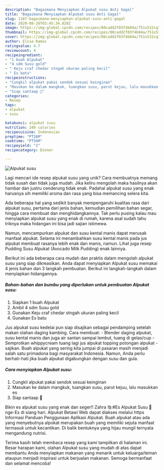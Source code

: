 ```yaml
---
description: "Bagaimana Menyiapkan Alpukat susu Anti Gagal"
title: "Bagaimana Menyiapkan Alpukat susu Anti Gagal"
slug: 1187-bagaimana-menyiapkan-alpukat-susu-anti-gagal
date: 2020-08-26T03:45:34.828Z
image: https://img-global.cpcdn.com/recipes/08cadd2f03f4b84a/751x532cq70/alpukat-susu-foto-resep-utama.jpg
thumbnail: https://img-global.cpcdn.com/recipes/08cadd2f03f4b84a/751x532cq70/alpukat-susu-foto-resep-utama.jpg
cover: https://img-global.cpcdn.com/recipes/08cadd2f03f4b84a/751x532cq70/alpukat-susu-foto-resep-utama.jpg
author: Elsie Ramos
ratingvalue: 4.7
reviewcount: 4
recipeingredient:
- "1 buah Alpukat"
- "4 sdm Susu gold"
- " Keju craf chedar stngah ukuran paling kecil"
- " Es batu"
recipeinstructions:
- "Cungkil alpukat pakai sendok sesuai keinginan"
- "Masukan ke dalam mangkuk, tuangkan susu, parut kejuu, lalu masukkan es"
- "Siap santaap 🤗"
categories:
- Resep
tags:
- alpukat
- susu

katakunci: alpukat susu 
nutrition: 249 calories
recipecuisine: Indonesian
preptime: "PT26M"
cooktime: "PT56M"
recipeyield: "2"
recipecategory: Dinner

---
```



![Alpukat susu](https://img-global.cpcdn.com/recipes/08cadd2f03f4b84a/751x532cq70/alpukat-susu-foto-resep-utama.jpg)

Lagi mencari ide resep alpukat susu yang unik? Cara membuatnya memang tidak susah dan tidak juga mudah. Jika keliru mengolah maka hasilnya akan hambar dan justru cenderung tidak enak. Padahal alpukat susu yang enak harusnya sih memiliki aroma dan rasa yang bisa memancing selera kita.

Ada beberapa hal yang sedikit banyak mempengaruhi kualitas rasa dari alpukat susu, pertama dari jenis bahan, kemudian pemilihan bahan segar, hingga cara membuat dan menghidangkannya. Tak perlu pusing kalau mau menyiapkan alpukat susu yang enak di rumah, karena asal sudah tahu triknya maka hidangan ini bisa jadi sajian istimewa.

Namun, mencampurkan alpukat dan susu kental manis dapat merusak manfaat alpukat. Selama ini menambahkan susu kental manis pada jus alpukat membuat rasanya lebih enak dan manis, namun. Lihat juga resep Pudding Susu Alpukat (Avocado Milk Pudding) enak lainnya.


Berikut ini ada beberapa cara mudah dan praktis dalam mengolah alpukat susu yang siap dikreasikan. Anda dapat menyiapkan Alpukat susu memakai 4 jenis bahan dan 3 langkah pembuatan. Berikut ini langkah-langkah dalam menyiapkan hidangannya.

<!--inarticleads1-->

##### Bahan-bahan dan bumbu yang diperlukan untuk pembuatan Alpukat susu:

1. Siapkan 1 buah Alpukat
1. Ambil 4 sdm Susu gold
1. Gunakan  Keju craf chedar stngah ukuran paling kecil
1. Gunakan  Es batu


Jus alpukat susu kedelai pun siap disajikan sebagai pendamping setelah makan olahan daging kambing. Cara membuat: - Blender daging alpukat, susu kental manis dan juga air santan sampai lembut, tuang di gelas/cup - Semprotkan whippycream tuang lagi jus alpukat topping potongan alpukat - sajikan. Buah alpukat yang sering kita jumpai di pasaran masih menjadi salah satu primadona bagi masyarakat Indonesia. Namun, Anda perlu berhati-hati jika buah alpukat digabungkan dengan susu dan gula. 

<!--inarticleads2-->

##### Cara menyiapkan Alpukat susu:

1. Cungkil alpukat pakai sendok sesuai keinginan
1. Masukan ke dalam mangkuk, tuangkan susu, parut kejuu, lalu masukkan es
1. Siap santaap 🤗


Bikin es alpukat susu yang enak dan seger!! Zahra ♍:#Es Alpukat Susu 🥑 nge-Es di siang hari. Alpukat Betawi Web dapat diakses melalui https Informasi Panduan Penggunaan Aplikasi Alpukat. Buah alpukat atau ada yang menyebutnya alpokat merupakan buah yang memiliki sejuta manfaat termasuk untuk kecantikan. Di balik bentuknya yang hijau mungil ternyata mengandung nutrisi. 

Terima kasih telah membaca resep yang kami tampilkan di halaman ini. Besar harapan kami, olahan Alpukat susu yang mudah di atas dapat membantu Anda menyiapkan makanan yang menarik untuk keluarga/teman ataupun menjadi inspirasi untuk berjualan makanan. Semoga bermanfaat dan selamat mencoba!
